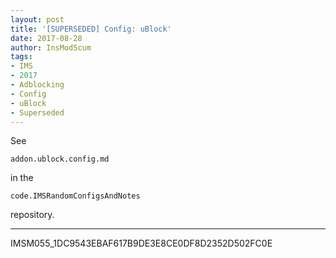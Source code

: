 ```yaml
---
layout: post
title: '[SUPERSEDED] Config: uBlock'
date: 2017-08-28
author: InsModScum
tags:
- IMS
- 2017
- Adblocking
- Config
- uBlock
- Superseded
---
```


See

~~~
addon.ublock.config.md
~~~

in the

~~~
code.IMSRandomConfigsAndNotes
~~~

repository.

---

IMSM055_1DC9543EBAF617B9DE3E8CE0DF8D2352D502FC0E